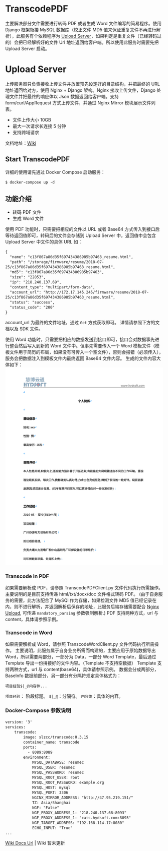 # TranscodePDF
主要解决部分文件需要进行转码 PDF 或者生成 Word 文件编写的简易程序。使用 Django 框架衔接 MySQL 数据库（校正文件 MD5 值来保证重复文件不再进行解析），此服务有个依赖程序为 [Upload Server](https://gitee.com/shileizcc_admin/Django-Upload-Files)，如果判定是重复文件（已经转码过的）会把已经解析好的文件 Url 地址返回给客户端。所以使用此服务时需要先把 Upload Server 启动。

# Upload Server
上传服务器只负责接收上传文件并放置预先设定好的目录结构，并把最终的 URL 地址返回给对方，使用 Nginx + Django 架构。Nginx 接收上传文件，Django 处理文件并把最终的响应体以 Json 数据返回给客户端。支持 form/curl/AppRequest 方式上传文件，并通过 Nginx Mirror 模块展示文件列表。

* 文件上传大小 10GB
* 最大一次请求长连接 5 分钟
* 支持跨域请求

文档地址：[Wiki](https://wiki.shileizcc.com/confluence/display/CASE/Django+Nginx+Upload)

## Start TranscodePDF
详细的使用请先通过 Docker Compose 启动服务：
```
$ docker-compose up -d
```

## 功能介绍
* 转码 PDF 文件
* 生成 Word 文件

使用 PDF 功能时，只需要把相应的文件以 URL 或者 Base64 方式传入到接口后等待返回值即可，转码后的文件会存储到 Upload Server 中，返回值中会包含 Upload Server 中文件的具体 URL 如：

```
{
  "name": "c13f867a86d35f697434386985b97463_resume.html",
  "path": "/storage/firmware/resume/2018-07-25/c13f867a86d35f697434386985b97463_resume.html",
  "md5": "c13f867a86d35f697434386985b97463",
  "size": "22853",
  "ip": "218.240.137.69",
  "content_type": "multipart/form-data",
  "account_url": "http://172.17.145.245/firmware/resume/2018-07-25/c13f867a86d35f697434386985b97463_resume.html",
  "status": "success",
  "status_code": "200"
}
```

account_url 为最终的文件地址，通过 `Get` 方式获取即可。
详情请参照下方的文档以及 SDK 文件。

使用 Word 功能时，只需要把相应的数据发送到接口即可，接口会对数据事先进行整合然后写入到新的 Word 文件中。但事先需要传入一个 Word 模板文件（模板文件用于简历的布局，如果没有可传入一个空文件），否则会报错（必须传入），服务会把数据注入到模板文件内最终返回 Base64 文件内容。
生成的文件内容大体如下：
![image1](doc/1.png)

### Transcode in PDF
如果需要解析成 PDF，请参照 TranscodePDFClient.py 文件代码执行所需操作。
主要说明的是目前支持传递 html/txt/docx/doc 文件格式转码 PDF。
(由于自身服务的需要，此方法配合了 MySQl 作为存储，如果检测文件 MD5 值已经记录在内，则不进行解析，并返回解析后保存的地址，此服务后端存储需要配合 [Nginx Upload](https://gitee.com/shileizcc_admin/Django-Upload-Files/tree/nginx_upload/), 可传递 `mandatory_parsing` 参数强制解析.) 
PDF 支持两种方式，url 与 content，具体请参照示例。

### Transcode in Word
如果需要解析成 Word，请参照 TranscodeWordClient.py 文件代码执行所需操作。
主要说明，此服务属于自身业务所需而构建的，主要应用于原始数据导出 Word，所以需要两部分，一部分为 Data，一部分 Word Template，最后通过 Template 导出一份拼接好的文件内容。（Template 不支持空数据）
Template 支持两种方式，url 与 content(base64)，具体请参照示例。
数据会分成两部分，BaseInfo 数据前部分，另一部分有分隔符规定具体格式为：
```
项目经验$|_@内容体...
``` 
`项目经验`： 阶段标题。
`$|_@`：分隔符。
`内容体`：具体的内容。

### Docker-Compose 参数说明
```
version: '3'
services:
    transcode:
        image: slzcc/transcode:0.3.15
        container_name: transcode
        ports:
          - 8089:8089
        environment:
            MYSQL_DATABASE: resumec
            MYSQL_USER: resumec
            MYSQL_PASSWORD: resumec
            MYSQL_ROOT_USER: root
            MYSQL_ROOT_PASSWORD: example.org
            MYSQL_HOST: mysql
            MYSQL_PORT: 3306
            NGINX_MIRROR_ADDRESS: "http://47.95.219.151/"
            TZ: Asia/Shanghai
            NGF: "False"
            NGF_PROXY_ADDRESS_1: "218.240.137.68:8093"
            NGF_PROXY_ADDRESS_1: "cats.hydsoft.com:8093"
            NGF_TARGET_ADDRESS: "192.168.114.17:8080"
            ECHO_INPUT: "True"
...
```


[Wiki Docs Url](https://wiki.shileizcc.com/confluence/display/CASE/Django+TranscodePDF)
| Wiki 暂未更新

